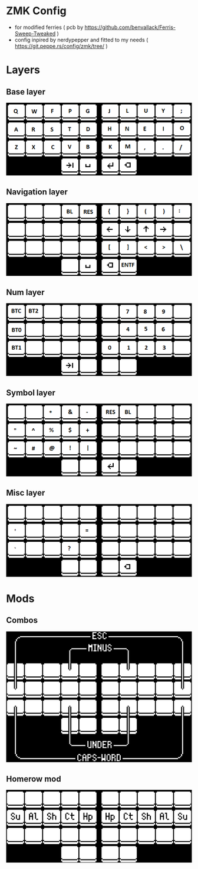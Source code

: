 # ZMK Config
- for modified ferries ( pcb by https://github.com/benvallack/Ferris-Sweep-Tweaked )
- config inpired by nerdypepper and fitted to my needs ( https://git.peppe.rs/config/zmk/tree/ )

# Layers

## Base layer
![Base layer](/pics/base.png "Base layer")

## Navigation layer
![Nav layer](/pics/nav.png "Navigation layer")

## Num layer
![Num layer](/pics/num.png "Numpad layer")

## Symbol layer
![Sym layer](/pics/sym.png "Symbol layer")

## Misc layer
![Misc layer](/pics/misc.png "Misc layer")

# Mods

## Combos
![Combos](/pics/combos.png "Combos")

## Homerow mod
![Homerow mod](/pics/homerow.png "Homerow mods")

